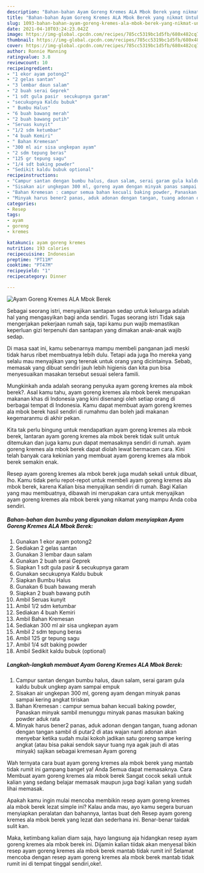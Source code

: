 ```yaml
---
description: "Bahan-bahan Ayam Goreng Kremes ALA Mbok Berek yang nikmat Untuk Jualan"
title: "Bahan-bahan Ayam Goreng Kremes ALA Mbok Berek yang nikmat Untuk Jualan"
slug: 1093-bahan-bahan-ayam-goreng-kremes-ala-mbok-berek-yang-nikmat-untuk-jualan
date: 2021-04-10T03:24:23.042Z
image: https://img-global.cpcdn.com/recipes/785cc5319bc1d5fb/680x482cq70/ayam-goreng-kremes-ala-mbok-berek-foto-resep-utama.jpg
thumbnail: https://img-global.cpcdn.com/recipes/785cc5319bc1d5fb/680x482cq70/ayam-goreng-kremes-ala-mbok-berek-foto-resep-utama.jpg
cover: https://img-global.cpcdn.com/recipes/785cc5319bc1d5fb/680x482cq70/ayam-goreng-kremes-ala-mbok-berek-foto-resep-utama.jpg
author: Ronnie Manning
ratingvalue: 3.8
reviewcount: 10
recipeingredient:
- "1 ekor ayam potong2"
- "2 gelas santan"
- "3 lembar daun salam"
- "2 buah serai Geprek"
- "1 sdt gula pasir  secukupnya garam"
- "secukupnya Kaldu bubuk"
- " Bumbu Halus"
- "6 buah bawang merah"
- "2 buah bawang putih"
- "Seruas kunyit"
- "1/2 sdm ketumbar"
- "4 buah Kemiri"
- " Bahan Kremesan"
- "300 ml air sisa ungkepan ayam"
- "2 sdm tepung beras"
- "125 gr tepung sagu"
- "1/4 sdt baking powder"
- "Sedikit kaldu bubuk optional"
recipeinstructions:
- "Campur santan dengan bumbu halus, daun salam, serai garam gula kaldu bubuk ungkep ayam sampai empuk"
- "Sisakan air ungkepan 300 ml, goreng ayam dengan minyak panas sampai kering angkat tiriskan"
- "Bahan Kremesan : campur semua bahan kecuali baking powder, Panaskan minyak sambil menunggu minyak panas masukan baking powder aduk rata"
- "Minyak harus bener2 panas, aduk adonan dengan tangan, tuang adonan dengan tangan sambil di putar2 di atas wajan nanti adonan akan menyebar ketika sudah mulai kokoh jadikan satu goreng sampe kering angkat (atau bisa pakai sendok sayur tuang nya agak jauh di atas minyak) sajikan sebagai kremesan Ayam goreng"
categories:
- Resep
tags:
- ayam
- goreng
- kremes

katakunci: ayam goreng kremes 
nutrition: 193 calories
recipecuisine: Indonesian
preptime: "PT11M"
cooktime: "PT47M"
recipeyield: "1"
recipecategory: Dinner

---
```



![Ayam Goreng Kremes ALA Mbok Berek](https://img-global.cpcdn.com/recipes/785cc5319bc1d5fb/680x482cq70/ayam-goreng-kremes-ala-mbok-berek-foto-resep-utama.jpg)

Sebagai seorang istri, menyajikan santapan sedap untuk keluarga adalah hal yang mengasyikan bagi anda sendiri. Tugas seorang istri Tidak saja mengerjakan pekerjaan rumah saja, tapi kamu pun wajib memastikan keperluan gizi terpenuhi dan santapan yang dimakan anak-anak wajib sedap.

Di masa  saat ini, kamu sebenarnya mampu membeli panganan jadi meski tidak harus ribet membuatnya lebih dulu. Tetapi ada juga lho mereka yang selalu mau menyajikan yang terenak untuk orang yang dicintainya. Sebab, memasak yang dibuat sendiri jauh lebih higienis dan kita pun bisa menyesuaikan masakan tersebut sesuai selera famili. 



Mungkinkah anda adalah seorang penyuka ayam goreng kremes ala mbok berek?. Asal kamu tahu, ayam goreng kremes ala mbok berek merupakan makanan khas di Indonesia yang kini disenangi oleh setiap orang di berbagai tempat di Indonesia. Kamu dapat membuat ayam goreng kremes ala mbok berek hasil sendiri di rumahmu dan boleh jadi makanan kegemaranmu di akhir pekan.

Kita tak perlu bingung untuk mendapatkan ayam goreng kremes ala mbok berek, lantaran ayam goreng kremes ala mbok berek tidak sulit untuk ditemukan dan juga kamu pun dapat memasaknya sendiri di rumah. ayam goreng kremes ala mbok berek dapat diolah lewat bermacam cara. Kini telah banyak cara kekinian yang membuat ayam goreng kremes ala mbok berek semakin enak.

Resep ayam goreng kremes ala mbok berek juga mudah sekali untuk dibuat, lho. Kamu tidak perlu repot-repot untuk membeli ayam goreng kremes ala mbok berek, karena Kalian bisa menyajikan sendiri di rumah. Bagi Kalian yang mau membuatnya, dibawah ini merupakan cara untuk menyajikan ayam goreng kremes ala mbok berek yang nikamat yang mampu Anda coba sendiri.

<!--inarticleads1-->

##### Bahan-bahan dan bumbu yang digunakan dalam menyiapkan Ayam Goreng Kremes ALA Mbok Berek:

1. Gunakan 1 ekor ayam potong2
1. Sediakan 2 gelas santan
1. Gunakan 3 lembar daun salam
1. Gunakan 2 buah serai Geprek
1. Siapkan 1 sdt gula pasir &amp; secukupnya garam
1. Gunakan secukupnya Kaldu bubuk
1. Siapkan  Bumbu Halus
1. Gunakan 6 buah bawang merah
1. Siapkan 2 buah bawang putih
1. Ambil Seruas kunyit
1. Ambil 1/2 sdm ketumbar
1. Sediakan 4 buah Kemiri
1. Ambil  Bahan Kremesan
1. Sediakan 300 ml air sisa ungkepan ayam
1. Ambil 2 sdm tepung beras
1. Ambil 125 gr tepung sagu
1. Ambil 1/4 sdt baking powder
1. Ambil Sedikit kaldu bubuk (optional)




<!--inarticleads2-->

##### Langkah-langkah membuat Ayam Goreng Kremes ALA Mbok Berek:

1. Campur santan dengan bumbu halus, daun salam, serai garam gula kaldu bubuk ungkep ayam sampai empuk
1. Sisakan air ungkepan 300 ml, goreng ayam dengan minyak panas sampai kering angkat tiriskan
1. Bahan Kremesan : campur semua bahan kecuali baking powder, Panaskan minyak sambil menunggu minyak panas masukan baking powder aduk rata
1. Minyak harus bener2 panas, aduk adonan dengan tangan, tuang adonan dengan tangan sambil di putar2 di atas wajan nanti adonan akan menyebar ketika sudah mulai kokoh jadikan satu goreng sampe kering angkat (atau bisa pakai sendok sayur tuang nya agak jauh di atas minyak) sajikan sebagai kremesan Ayam goreng




Wah ternyata cara buat ayam goreng kremes ala mbok berek yang mantab tidak rumit ini gampang banget ya! Anda Semua dapat memasaknya. Cara Membuat ayam goreng kremes ala mbok berek Sangat cocok sekali untuk kalian yang sedang belajar memasak maupun juga bagi kalian yang sudah lihai memasak.

Apakah kamu ingin mulai mencoba membikin resep ayam goreng kremes ala mbok berek lezat simple ini? Kalau anda mau, ayo kamu segera buruan menyiapkan peralatan dan bahannya, lantas buat deh Resep ayam goreng kremes ala mbok berek yang lezat dan sederhana ini. Benar-benar taidak sulit kan. 

Maka, ketimbang kalian diam saja, hayo langsung aja hidangkan resep ayam goreng kremes ala mbok berek ini. Dijamin kalian tiidak akan menyesal bikin resep ayam goreng kremes ala mbok berek mantab tidak rumit ini! Selamat mencoba dengan resep ayam goreng kremes ala mbok berek mantab tidak rumit ini di tempat tinggal sendiri,oke!.

